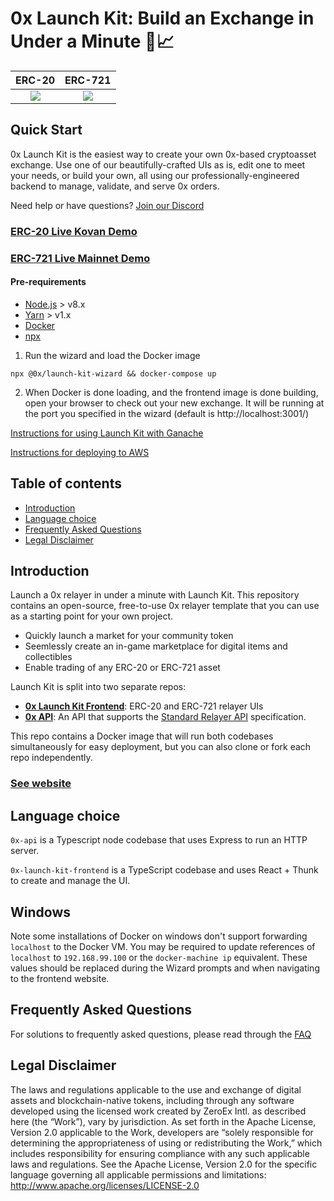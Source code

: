 # 0x Launch Kit: Build an Exchange in Under a Minute 🚀📈

|                              ERC-20                              |                              ERC-721                              |
| :--------------------------------------------------------------: | :---------------------------------------------------------------: |
| ![](https://s3.eu-west-2.amazonaws.com/0x-wiki-images/erc20.png) | ![](https://s3.eu-west-2.amazonaws.com/0x-wiki-images/erc721.png) |

## Quick Start

0x Launch Kit is the easiest way to create your own 0x-based cryptoasset exchange. Use one of our beautifully-crafted UIs as is, edit one to meet your needs, or build your own, all using our professionally-engineered backend to manage, validate, and serve 0x orders.

Need help or have questions? [Join our Discord](https://discordapp.com/invite/Xv45HzV)

### [ERC-20 Live Kovan Demo](https://demo.0x.org/erc20/)

### [ERC-721 Live Mainnet Demo](https://demo.0x.org/marketplace)

#### Pre-requirements

-   [Node.js](https://nodejs.org/en/download/) > v8.x
-   [Yarn](https://yarnpkg.com/en/) > v1.x
-   [Docker](https://docs.docker.com/compose/install/)
-   [npx](https://www.npmjs.com/package/npx)

1. Run the wizard and load the Docker image

```
npx @0x/launch-kit-wizard && docker-compose up
```

2. When Docker is done loading, and the frontend image is done building, open your browser to check out your new exchange. It will be running at the port you specified in the wizard (default is http://localhost:3001/)

[Instructions for using Launch Kit with Ganache](https://github.com/0xProject/0x-launch-kit/wiki/FAQ#development-with-ganache)

[Instructions for deploying to AWS](https://github.com/0xProject/0x-launch-kit/wiki/FAQ#aws)

## Table of contents

-   [Introduction](#introduction)
-   [Language choice](#language-choice)
-   [Frequently Asked Questions](#frequently-asked-questions)
-   [Legal Disclaimer](#legal-disclaimer)

## Introduction

Launch a 0x relayer in under a minute with Launch Kit. This repository contains an open-source, free-to-use 0x relayer template that you can use as a starting point for your own project.

-   Quickly launch a market for your community token
-   Seemlessly create an in-game marketplace for digital items and collectibles
-   Enable trading of any ERC-20 or ERC-721 asset

Launch Kit is split into two separate repos:

-   **[0x Launch Kit Frontend](https://github.com/0xProject/0x-launch-kit-frontend)**: ERC-20 and ERC-721 relayer UIs
-   **[0x API](https://github.com/0xProject/0x-api)**: An API that supports the [Standard Relayer API](https://0x.org/docs/api#sra) specification.

This repo contains a Docker image that will run both codebases simultaneously for easy deployment, but you can also clone or fork each repo independently.

### [See website](https://0x.org/launch-kit)

## Language choice

`0x-api` is a Typescript node codebase that uses Express to run an HTTP server.

`0x-launch-kit-frontend` is a TypeScript codebase and uses React + Thunk to create and manage the UI.

## Windows
Note some installations of Docker on windows don't support forwarding `localhost` to the Docker VM. You may be required to update references of `localhost` to `192.168.99.100` or the `docker-machine ip` equivalent. These values should be replaced during the Wizard prompts and when navigating to the frontend website.

## Frequently Asked Questions

For solutions to frequently asked questions, please read through the [FAQ](https://github.com/0xProject/0x-launch-kit/wiki/FAQ)

## Legal Disclaimer

The laws and regulations applicable to the use and exchange of digital assets and blockchain-native tokens, including through any software developed using the licensed work created by ZeroEx Intl. as described here (the “Work”), vary by jurisdiction. As set forth in the Apache License, Version 2.0 applicable to the Work, developers are “solely responsible for determining the appropriateness of using or redistributing the Work,” which includes responsibility for ensuring compliance with any such applicable laws and regulations.
See the Apache License, Version 2.0 for the specific language governing all applicable permissions and limitations: http://www.apache.org/licenses/LICENSE-2.0
